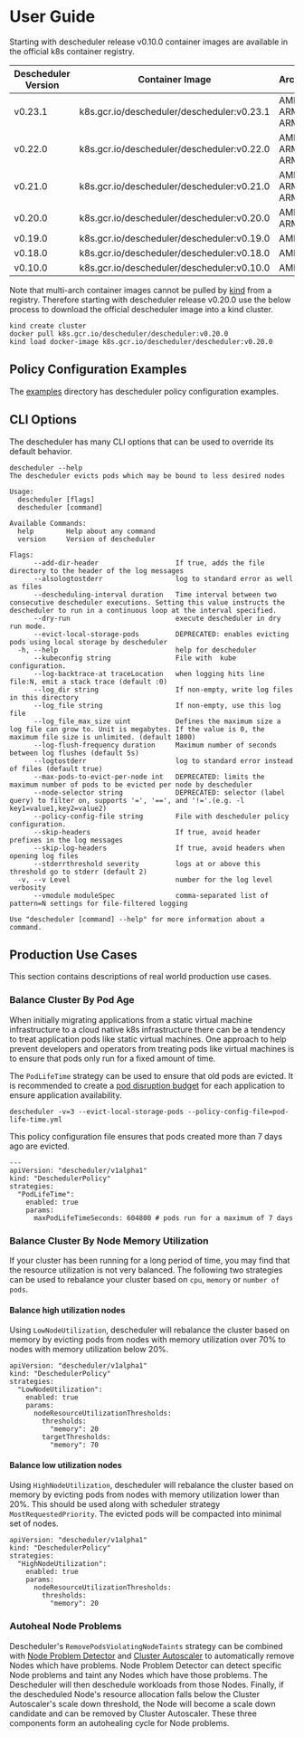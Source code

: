 # User Guide

Starting with descheduler release v0.10.0 container images are available in the official k8s container registry.

Descheduler Version | Container Image                            | Architectures           |
------------------- |--------------------------------------------|-------------------------|
v0.23.1             | k8s.gcr.io/descheduler/descheduler:v0.23.1 | AMD64<br>ARM64<br>ARMv7 |
v0.22.0             | k8s.gcr.io/descheduler/descheduler:v0.22.0 | AMD64<br>ARM64<br>ARMv7 |
v0.21.0             | k8s.gcr.io/descheduler/descheduler:v0.21.0 | AMD64<br>ARM64<br>ARMv7 |
v0.20.0             | k8s.gcr.io/descheduler/descheduler:v0.20.0 | AMD64<br>ARM64          |
v0.19.0             | k8s.gcr.io/descheduler/descheduler:v0.19.0 | AMD64                   |
v0.18.0             | k8s.gcr.io/descheduler/descheduler:v0.18.0 | AMD64                   |
v0.10.0             | k8s.gcr.io/descheduler/descheduler:v0.10.0 | AMD64                   |

Note that multi-arch container images cannot be pulled by [kind](https://kind.sigs.k8s.io) from a registry. Therefore
starting with descheduler release v0.20.0 use the below process to download the official descheduler
image into a kind cluster.
```
kind create cluster
docker pull k8s.gcr.io/descheduler/descheduler:v0.20.0
kind load docker-image k8s.gcr.io/descheduler/descheduler:v0.20.0
```

## Policy Configuration Examples
The [examples](https://github.com/kubernetes-sigs/descheduler/tree/master/examples) directory has descheduler policy configuration examples.

## CLI Options
The descheduler has many CLI options that can be used to override its default behavior.
```
descheduler --help
The descheduler evicts pods which may be bound to less desired nodes

Usage:
  descheduler [flags]
  descheduler [command]

Available Commands:
  help        Help about any command
  version     Version of descheduler

Flags:
      --add-dir-header                   If true, adds the file directory to the header of the log messages
      --alsologtostderr                  log to standard error as well as files
      --descheduling-interval duration   Time interval between two consecutive descheduler executions. Setting this value instructs the descheduler to run in a continuous loop at the interval specified.
      --dry-run                          execute descheduler in dry run mode.
      --evict-local-storage-pods         DEPRECATED: enables evicting pods using local storage by descheduler
  -h, --help                             help for descheduler
      --kubeconfig string                File with  kube configuration.
      --log-backtrace-at traceLocation   when logging hits line file:N, emit a stack trace (default :0)
      --log_dir string                   If non-empty, write log files in this directory
      --log_file string                  If non-empty, use this log file
      --log_file_max_size uint           Defines the maximum size a log file can grow to. Unit is megabytes. If the value is 0, the maximum file size is unlimited. (default 1800)
      --log-flush-frequency duration     Maximum number of seconds between log flushes (default 5s)
      --logtostderr                      log to standard error instead of files (default true)
      --max-pods-to-evict-per-node int   DEPRECATED: limits the maximum number of pods to be evicted per node by descheduler
      --node-selector string             DEPRECATED: selector (label query) to filter on, supports '=', '==', and '!='.(e.g. -l key1=value1,key2=value2)
      --policy-config-file string        File with descheduler policy configuration.
      --skip-headers                     If true, avoid header prefixes in the log messages
      --skip-log-headers                 If true, avoid headers when opening log files
      --stderrthreshold severity         logs at or above this threshold go to stderr (default 2)
  -v, --v Level                          number for the log level verbosity
      --vmodule moduleSpec               comma-separated list of pattern=N settings for file-filtered logging

Use "descheduler [command] --help" for more information about a command.
```

## Production Use Cases
This section contains descriptions of real world production use cases.

### Balance Cluster By Pod Age
When initially migrating applications from a static virtual machine infrastructure to a cloud native k8s
infrastructure there can be a tendency to treat application pods like static virtual machines. One approach
to help prevent developers and operators from treating pods like virtual machines is to ensure that pods
only run for a fixed amount
of time.

The `PodLifeTime` strategy can be used to ensure that old pods are evicted. It is recommended to create a
[pod disruption budget](https://kubernetes.io/docs/tasks/run-application/configure-pdb/) for each
application to ensure application availability.
```
descheduler -v=3 --evict-local-storage-pods --policy-config-file=pod-life-time.yml
```

This policy configuration file ensures that pods created more than 7 days ago are evicted.
```
---
apiVersion: "descheduler/v1alpha1"
kind: "DeschedulerPolicy"
strategies:
  "PodLifeTime":
    enabled: true
    params:
      maxPodLifeTimeSeconds: 604800 # pods run for a maximum of 7 days
```

### Balance Cluster By Node Memory Utilization
If your cluster has been running for a long period of time, you may find that the resource utilization is not very
balanced. The following two strategies can be used to rebalance your cluster based on `cpu`, `memory` 
or `number of pods`.

#### Balance high utilization nodes
Using `LowNodeUtilization`, descheduler will rebalance the cluster based on memory by evicting pods
from nodes with memory utilization over 70% to nodes with memory utilization below 20%.

```
apiVersion: "descheduler/v1alpha1"
kind: "DeschedulerPolicy"
strategies:
  "LowNodeUtilization":
    enabled: true
    params:
      nodeResourceUtilizationThresholds:
        thresholds:
          "memory": 20
        targetThresholds:
          "memory": 70
```

#### Balance low utilization nodes
Using `HighNodeUtilization`, descheduler will rebalance the cluster based on memory by evicting pods
from nodes with memory utilization lower than 20%. This should be used along with scheduler strategy `MostRequestedPriority`.
The evicted pods will be compacted into minimal set of nodes.

```
apiVersion: "descheduler/v1alpha1"
kind: "DeschedulerPolicy"
strategies:
  "HighNodeUtilization":
    enabled: true
    params:
      nodeResourceUtilizationThresholds:
        thresholds:
          "memory": 20
```

### Autoheal Node Problems
Descheduler's `RemovePodsViolatingNodeTaints` strategy can be combined with
[Node Problem Detector](https://github.com/kubernetes/node-problem-detector/) and
[Cluster Autoscaler](https://github.com/kubernetes/autoscaler/tree/master/cluster-autoscaler) to automatically remove
Nodes which have problems. Node Problem Detector can detect specific Node problems and taint any Nodes which have those
problems. The Descheduler will then deschedule workloads from those Nodes. Finally, if the descheduled Node's resource
allocation falls below the Cluster Autoscaler's scale down threshold, the Node will become a scale down candidate
and can be removed by Cluster Autoscaler. These three components form an autohealing cycle for Node problems.
